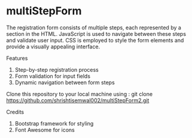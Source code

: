 # multiStepForm

The registration form consists of multiple steps, each represented by a section in the HTML. JavaScript is used to navigate between these steps and validate user input. CSS is employed to style the form elements and provide a visually appealing interface.

Features
1. Step-by-step registration process
2. Form validation for input fields
3. Dynamic navigation between form steps
   


Clone this repository to your local machine using :
git clone https://github.com/shrishtisemwal002/multiStepForm2.git


Credits

1. Bootstrap framework for styling
2. Font Awesome for icons
